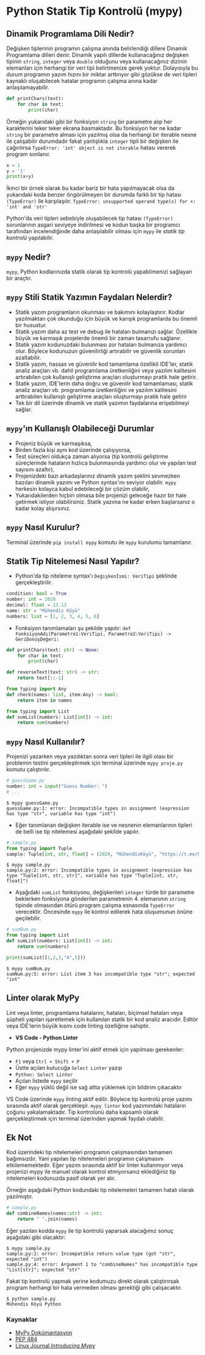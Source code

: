 # Python Statik Tip Kontrolü (mypy)

## Dinamik Programlama Dili Nedir?

Değişken tiplerinin programın çalışma anında belirlendiği dillere Dinamik Programlama dilleri denir. Dinamik yapılı dillerde kullanacağınız değişken tipinin `string`, `integer` veya `double` olduğunu veya kullanacağınız dizinin elemanları için herhangi bir veri tipi belirtmenize gerek yoktur. Dolayısıyla bu durum programın yazım hızını bir miktar arttırıyor gibi gözükse de veri tipleri kaynaklı oluşabilecek hatalar programın çalışma anına kadar anlaşılamayabilir.

```python
def printChars(text):
	for char in text:
		print(char)
```

Örneğin yukarıdaki gibi bir fonksiyon `string` bir parametre alıp her karakterini teker teker ekrana basmaktadır. Bu fonksiyon her ne kadar `string` bir parametre alması için yazılmış olsa da herhangi bir iterable nesne ile çalışabilir durumdadır fakat yanlışlıkla `integer` tipli bir değişken ile çağırılırsa `TypeError: 'int' object is not iterable` hatası vererek program sonlanır.

```python
x = 1
y = '1'
print(x+y)
```

İkinci bir örnek olarak bu kadar bariz bir hata yapılmayacak olsa da yukarıdaki koda benzer öngörülmeyen bir durumda farklı bir tip hatası `(TypeError)` ile karşılaşılır. `TypeError: unsupported operand type(s) for +: 'int' and 'str'`

Python'da veri tipleri sebebiyle oluşabilecek tip hatası `(TypeError)` sorunlarının asgari seviyeye indirilmesi ve kodun başka bir programcı tarafından incelendiğinde daha anlaşılabilir olması için `mypy` ile *statik tip kontrolü* yapılabilir.

## `mypy` Nedir?

`mypy`, Python kodlarınızda statik olarak tip kontrolü yapabilmenizi sağlayan bir araçtır.

## `mypy` Stili Statik Yazımın Faydaları Nelerdir?

- Statik yazım programların okunması ve bakımını kolaylaştırır. Kodlar yazılmaktan çok okunduğu için büyük ve karışık programlarda bu önemli bir husustur.
- Statik yazım daha az test ve debug ile hataları bulmanızı sağlar. Özellikle büyük ve karmaşık projelerde önemli bir zaman tasarrufu sağlanır.
- Statik yazım kodunuzdaki bulunması zor hataları bulmanıza yardımcı olur. Böylece kodunuzun güvenilirliği artırabilir ve güvenlik sorunları azaltabilir.
- Statik yazım, hassas ve güvenilir kod tamamlama özellikli IDE'ler, statik analiz araçları vb. dahil programlama üretkenliğini veya yazılım kalitesini artırabilen çok kullanışlı geliştirme araçları oluşturmayı pratik hale getirir.
- Statik yazım, IDE'lerin daha doğru ve güvenilir kod tamamlaması, statik analiz araçları vb. programlama üretkenliğini ve yazılım kalitesini arttırabilen kullanışlı geliştirme araçları oluşturmayı pratik hale getirir
- Tek bir dil üzerinde dinamik ve statik yazımın faydalarına erişebilmeyi sağlar.

## `mypy`'ın Kullanışlı Olabileceği Durumlar

- Projeniz büyük ve karmaşıksa,
- Birden fazla kişi aynı kod üzerinde çalışıyorsa,
- Test süreçleri oldukça zaman alıyorsa (tip kontrolü geliştirme süreçlerinde hataların hızlıca bulunmasında yardımcı olur ve yapılan test sayısını azaltır),
- Projenizdeki bazı arkadaşlarınız dinamik yazım şeklini sevmezken bazıları dinamik yazımı ve Python syntax'ını seviyor olabilir. `mypy` herkesin kolayca kabul edebileceği bir çözüm olabilir,
- Yukarıdakilerden hiçbiri olmasa bile projenizi geleceğe hazır bir hale getirmek istiyor olabilirsiniz. Statik yazıma ne kadar erken başlarsanız o kadar kolay alışırsınız.


## `mypy` Nasıl Kurulur?

Terminal üzerinde `pip install mypy` komutu ile `mypy` kurulumu tamamlanır.

## Statik Tip Nitelemesi Nasıl Yapılır?

- Python'da tip niteleme syntax'ı `Değişkenİsmi: VeriTipi` şeklinde gerçekleştirilir.

```python
condition: bool = True
number: int = 2020
decimal: float = 13.13
name: str = "Mühendis Köyü"
numbers: list = [1, 2, 3, 4, 5, 6]
```

- Fonksiyon tanımlamaları şu şekilde yapılır:
`def FonksiyonAdı(Parametre1:VeriTipi, Parametre2:VeriTipi) -> GeriDonüşDeğeri:` 

```python
def printChars(text: str) -> None:
	for char in text:
		print(char)
```

```python
def reverseText(text: str) -> str:
	return text[::-1]
```

```python
from typing import Any
def check(names: list, item:Any) -> bool:
	return item in names
```

```python
from typing import List
def sumList(numbers: List[int]) -> int:
	return sum(numbers)
```

## `mypy` Nasıl Kullanılır?

Projenizi yazarken veya yazdıktan sonra veri tipleri ile ilgili olası bir problemin testini gerçekleştirmek için terminal üzerinde `mypy proje.py` komutu çalıştırılır.

```python
# guessGame.py
number: int = input("Guess Number: ")
# ...
```

```
$ mypy guessGame.py
guessGame.py:1: error: Incompatible types in assignment (expression has type "str", variable has type "int")
```

- Eğer tanımlanan değişken iterable ise ve nesnenin elemanlarının tipleri de belli ise tip nitelemesi aşağıdaki şekilde yapılır.

```python
# sample.py
from typing import Tuple
sample: Tuple[int, str, float] = (2020, "MühendisKöyü", "https://t.me/koyumuhendis")
```

```
$ mypy sample.py
sample.py:2: error: Incompatible types in assignment (expression has type "Tuple[int, str, str]", variable has type "Tuple[int, str, float]")
```

- Aşağıdaki `sumList` fonksiyonu, değişkenleri `integer` türde bir parametre beklerken fonksiyona gönderilen parametrenin 4. elemanının `string` tipinde olmasından ötürü program çalışma esnasında `TypeError` verecektir. Öncesinde `mypy` ile kontrol edilerek hata oluşumunun önüne geçilebilir.

```python
# sumNum.py
from typing import List
def sumList(numbers: List[int]) -> int:
	return sum(numbers)

print(sumList([1,2,3,"4",5]))
```

```
$ mypy sumNum.py
sumNum.py:5: error: List item 3 has incompatible type "str"; expected "int"
```

## Linter olarak MyPy

Lint veya linter, programlama hatalarını, hataları, biçimsel hataları veya şüpheli yapıları işaretlemek için kullanılan statik bir kod analiz aracıdır. Editör veya IDE'lerin büyük kısmı code linting özelliğine sahiptir.

- **VS Code - Python Linter**

Python projenizde mypy linter'ini aktif etmek için yapılması gerekenler:

- `F1` veya `Ctrl + Shift + P`
- Üstte açılan kutucuğa `Select Linter` yazıp
- `Python: Select Linter`
- Açılan listede `mypy` seçilir
- Eğer `mypy` yüklü değil ise sağ altta yüklemek için bildirim çıkacaktır

VS Code üzerinde `mypy` linting aktif edilir. Böylece tip kontrolü proje yazımı sırasında aktif olarak gerçekleşir. `mypy linter` kod yazımındaki hataların çoğunu yakalamaktadır. Tip kontrolünü daha kapsamlı olarak gerçekleştirmek için terminal üzerinden yapmak faydalı olabilir.

## Ek Not

Kod üzerindeki tip nitelemeleri programın çalışmasından tamamen bağımsızdır. Yani yapılan tip nitelemeleri programın çalışmasını etkilememektedir. Eğer yazım sırasında aktif bir linter kullanmıyor veya projenizi mypy ile manuel olarak kontrol etmiyorsanız eklediğiniz tip nitelemeleri kodunuzda pasif olarak yer alır.

Örneğin aşağıdaki Python kodundaki tip nitelemeleri tamamen hatalı olarak yazılmıştır.

```python
# sample.py
def combineNames(names:str) -> int:
	return " ".join(names)
```

Eğer yazılan kodda `mypy` ile tip kontrolü yaparsak alacağımız sonuç aşağıdaki gibi olacaktır:

```
$ mypy sample.py
sample.py:2: error: Incompatible return value type (got "str", expected "int")
sample.py:4: error: Argument 1 to "combineNames" has incompatible type "List[str]"; expected "str"
```

Fakat tip kontrolü yapmak yerine kodumuzu direkt olarak çalıştırırsak program herhangi bir hata vermeden olması gerektiği gibi çalışacaktır.

```
$ python sample.py
Mühendis Köyü Python
```


### Kaynaklar

- [MyPy Dokümantasyon](https://mypy.readthedocs.io/)
- [PEP 484](https://www.python.org/dev/peps/pep-0484/)
- [Linux Journal *Introducing Mypy*](https://www.linuxjournal.com/content/introducing-mypy-experimental-optional-static-type-checker-python)
